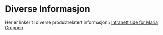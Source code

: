 # Diverse Informasjon

Her er linker til diverse produktrelatert informasjon:\\
[Intranett side for Maria Gruppen](http://tpgintranet/C4ISR/SitePages/ProsjektdeltagereMaria.aspx)
